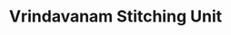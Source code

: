 ---
title: "Vrindavanam Stitching Unit"
url: /thiruvananthapuram/vrindavanam-stitching-unit/
shop: Schneiderei
---
